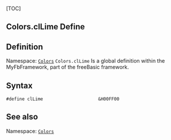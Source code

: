 [TOC]
## Colors.clLime Define

## Definition
Namespace: [`Colors`](Colors.md)
`Colors.clLime` Is a global definition within the MyFbFramework, part of the freeBasic framework.
## Syntax

```freeBasic
#define clLime                     &H00FF00
```

## See also
Namespace: [`Colors`](Colors.md)
